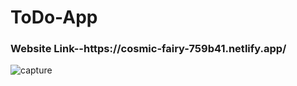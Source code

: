 <h1>ToDo-App</h1>
<h3>Website Link--https://cosmic-fairy-759b41.netlify.app/</h3>

![capture](https://github.com/GowthamaViknesh/TodoAPP-React/assets/133188448/b47bda31-dc44-4f12-a00e-dc2e398896a9)

